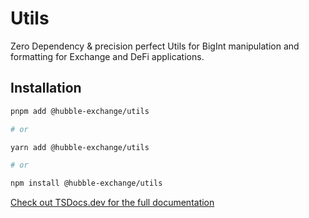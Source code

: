 # Utils

Zero Dependency & precision perfect Utils for BigInt manipulation and formatting for Exchange and DeFi applications.

## Installation

```bash
pnpm add @hubble-exchange/utils

# or 

yarn add @hubble-exchange/utils

# or

npm install @hubble-exchange/utils
```

[Check out TSDocs.dev for the full documentation](https://tsdocs.dev/docs/@hubble-exchange/utils)